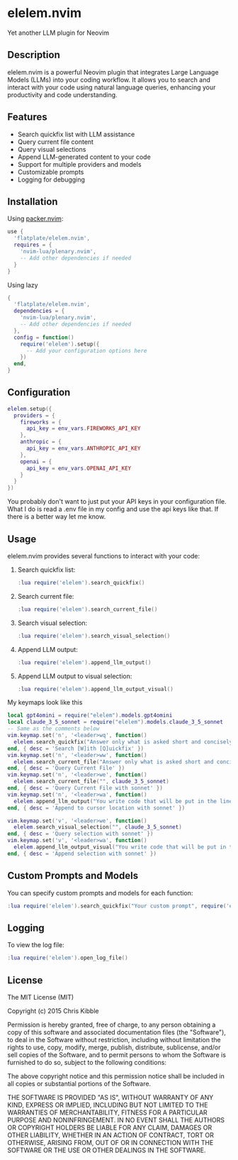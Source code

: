 # elelem.nvim

Yet another LLM plugin for Neovim

## Description

elelem.nvim is a powerful Neovim plugin that integrates Large Language Models (LLMs) into your coding workflow. It allows you to search and interact with your code using natural language queries, enhancing your productivity and code understanding.

## Features

- Search quickfix list with LLM assistance
- Query current file content
- Query visual selections
- Append LLM-generated content to your code
- Support for multiple providers and models
- Customizable prompts
- Logging for debugging

## Installation

Using [packer.nvim](https://github.com/wbthomason/packer.nvim):

```lua
use {
  'flatplate/elelem.nvim',
  requires = {
    'nvim-lua/plenary.nvim',
    -- Add other dependencies if needed
  }
}
```

Using lazy
```lua
{
  'flatplate/elelem.nvim',
  dependencies = {
    'nvim-lua/plenary.nvim',
    -- Add other dependencies if needed
  },
  config = function()
    require('elelem').setup({
      -- Add your configuration options here
    })
  end,
}
```


## Configuration

```lua
elelem.setup({
  providers = {
    fireworks = {
      api_key = env_vars.FIREWORKS_API_KEY
    },
    anthropic = {
      api_key = env_vars.ANTHROPIC_API_KEY
    },
    openai = {
      api_key = env_vars.OPENAI_API_KEY
    }
  }
})
```

You probably don't want to just put your API keys in your configuration file.
What I do is read a .env file in my config and use the api keys like that. If
there is a better way let me know.

## Usage

elelem.nvim provides several functions to interact with your code:

1. Search quickfix list:
   ```lua
   :lua require('elelem').search_quickfix()
   ```

2. Search current file:
   ```lua
   :lua require('elelem').search_current_file()
   ```

3. Search visual selection:
   ```lua
   :lua require('elelem').search_visual_selection()
   ```

4. Append LLM output:
   ```lua
   :lua require('elelem').append_llm_output()
   ```

5. Append LLM output to visual selection:
   ```lua
   :lua require('elelem').append_llm_output_visual()
   ```

My keymaps look like this

```lua
local gpt4omini = require("elelem").models.gpt4omini
local claude_3_5_sonnet = require("elelem").models.claude_3_5_sonnet
-- Same as the comments below
vim.keymap.set('n', '<leader>wq', function()
  elelem.search_quickfix("Answer only what is asked short and concisely. Give references to the file names when you say something. ", gpt4omini)
end, { desc = 'Search [W]ith [Q]uickfix' })
vim.keymap.set('n', '<leader>ww', function()
  elelem.search_current_file("Answer only what is asked short and concisely. ", gpt4omini)
end, { desc = 'Query Current File' })
vim.keymap.set('n', '<leader>we', function()
  elelem.search_current_file("", claude_3_5_sonnet)
end, { desc = 'Query Current File with sonnet' })
vim.keymap.set('n', '<leader>wa', function()
  elelem.append_llm_output("You write code that will be put in the lines marked with [Append here] and write code for what the user asks. Do not provide any explanations, just write code. Only return code. Only code no explanation", claude_3_5_sonnet)
end, { desc = 'Append to cursor location with sonnet' })

vim.keymap.set('v', '<leader>we', function()
  elelem.search_visual_selection("", claude_3_5_sonnet)
end, { desc = 'Query selection with sonnet' })
vim.keymap.set('v', '<leader>wa', function()
  elelem.append_llm_output_visual("You write code that will be put in the lines marked with [Append here] and write code for what the user asks. Do not provide any explanations, just write code. Only return code. Only code no explanation", claude_3_5_sonnet)
end, { desc = 'Append selection with sonnet' })
```

## Custom Prompts and Models

You can specify custom prompts and models for each function:

```lua
:lua require('elelem').search_quickfix("Your custom prompt", require('elelem').models.gpt4)
```

## Logging

To view the log file:

```lua
:lua require('elelem').open_log_file()
```

## License

The MIT License (MIT)

Copyright (c) 2015 Chris Kibble

Permission is hereby granted, free of charge, to any person obtaining a copy of this software and associated documentation files (the "Software"), to deal in the Software without restriction, including without limitation the rights to use, copy, modify, merge, publish, distribute, sublicense, and/or sell copies of the Software, and to permit persons to whom the Software is furnished to do so, subject to the following conditions:

The above copyright notice and this permission notice shall be included in all copies or substantial portions of the Software.

THE SOFTWARE IS PROVIDED "AS IS", WITHOUT WARRANTY OF ANY KIND, EXPRESS OR IMPLIED, INCLUDING BUT NOT LIMITED TO THE WARRANTIES OF MERCHANTABILITY, FITNESS FOR A PARTICULAR PURPOSE AND NONINFRINGEMENT. IN NO EVENT SHALL THE AUTHORS OR COPYRIGHT HOLDERS BE LIABLE FOR ANY CLAIM, DAMAGES OR OTHER LIABILITY, WHETHER IN AN ACTION OF CONTRACT, TORT OR OTHERWISE, ARISING FROM, OUT OF OR IN CONNECTION WITH THE SOFTWARE OR THE USE OR OTHER DEALINGS IN THE SOFTWARE.


